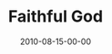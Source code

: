 ---
layout: message
category: message
series: "The Faithful"
title: "Faithful God"
date: 2010-08-15-00-00
message_id: 633
sc-permalink-url: "http://soundcloud.com/crdschurch/faithful-god"
audio: "http://s3.amazonaws.com/crossroads-media/messages/audio/TheFaithful01.mp3"
audio-duration: "34:52"
program: "http://s3.amazonaws.com/crossroads-media/documents/08_14-15_10Program.pdf"
description: "Brian Tome talks about God's Faithfulness."
video: "http://s3.amazonaws.com/crossroads-media/messages/video/TheFaithful01.mp4"
video-duration: "34:56"
yt-video-id: ""
video-image: "http://s3.amazonaws.com/crossroads-media/images/TheFaithful01_Still.jpg"
tag: 
 - faithfulness
 - tome
 - program
explicit: false
---